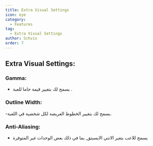 ```yaml
---
title: Extra Visual Settings
icon: eye
category:
  - Features
tag:
  - Extra Visual Settings
author: Schvis
order: 7
---
```


## Extra Visual Settings:
### Gamma:
- يسمح لك بتغيير قيمة جاما للعبة .
### Outline Width:
-يسمح لك بتغيير الخطوط العريضة لكل شخصية في اللعبة.
### Anti-Aliasing:
- يسمح للاعب بتغير الانتي الايسيتق, بما في ذلك بعض الوحدات غير المتوفرة
